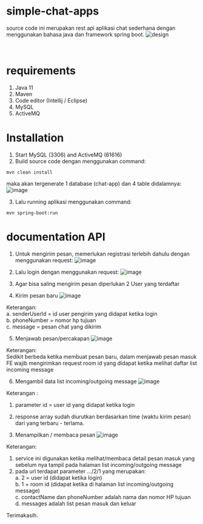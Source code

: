 # simple-chat-apps
source code ini merupakan rest api aplikasi chat sederhana dengan menggunakan bahasa java dan framework spring boot.
![design](https://user-images.githubusercontent.com/61193419/210915903-53352d9b-5470-4950-ae04-5a9eb605f338.png)

<br />

# requirements <br />
1. Java 11 <br />
2. Maven <br /> 
3. Code editor (Intellij / Eclipse) <br />
4. MySQL <br /> 
5. ActiveMQ <br />

# Installation
1. Start MySQL (3306) and ActiveMQ (61616)
2. Build source code dengan menggunakan command:
```
mvn clean install
```
maka akan tergenerate 1 database (chat-app) dan 4 table didalamnya: <br />
![image](https://user-images.githubusercontent.com/61193419/210861588-b44b1c51-7046-4807-b1a7-bf8258854b94.png)

3. Lalu running aplikasi menggunakan command:
```
mvn spring-boot:run
```

# documentation API
1. Untuk mengirim pesan, memerlukan registrasi terlebih dahulu dengan menggunakan request:
![image](https://user-images.githubusercontent.com/61193419/210862429-328d5950-0d1f-409a-8756-dc564fc450a1.png)

2. Lalu login dengan menggunakan request:
![image](https://user-images.githubusercontent.com/61193419/210862648-f08a7715-8736-4e84-9e63-5296c7836a67.png)

3. Agar bisa saling mengirim pesan diperlukan 2 User yang terdaftar
4. Kirim pesan baru 
![image](https://user-images.githubusercontent.com/61193419/210863042-e444718b-10a9-45e0-9dd7-4365b5807ee8.png)

Keterangan: <br />
a. senderUserId = id user pengirim yang didapat ketika login <br />
b. phoneNumber = nomor hp tujuan <br />
c. message = pesan chat yang dikirim <br />

5. Menjawab pesan/percakapan
![image](https://user-images.githubusercontent.com/61193419/210863822-54dce067-8199-4058-979c-6f0a98b8c93c.png)

Keterangan: <br />
Sedikit berbeda ketika membuat pesan baru, dalam menjawab pesan masuk FE wajib mengirimkan request room id yang didapat ketika melihat daftar list incoming message

6. Mengambil data list incoming/outgoing message
![image](https://user-images.githubusercontent.com/61193419/210914944-644cb19c-0886-4425-a158-548be099909c.png)

Keterangan : <br />
1. parameter id = user id yang didapat ketika login <br />
2. response array sudah diurutkan berdasarkan time (waktu kirim pesan) dari yang terbaru - terlama. <br />

7. Menampilkan / membaca pesan
![image](https://user-images.githubusercontent.com/61193419/210915409-e6bfdb1d-2ee1-43cd-b071-ded9449cb3ce.png)

Keterangan: <br />
1. service ini digunakan ketika melihat/membaca detail pesan masuk yang sebelum nya tampil pada halaman list incoming/outgoing message <br />
2. pada url terdapat parameter .../2/1 yang merupakan: <br />
    a. 2 = user id (didapat ketika login) <br />
    b. 1 = room id (didapat ketika di halaman list incoming/outgoing message) <br />
    c. contactName dan phoneNumber adalah nama dan nomor HP tujuan <br />
    d. messages adalah list pesan masuk dan keluar <br />

Terimakasih.
 
